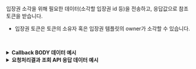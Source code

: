 입장권 소각을 위해 필요한 데이터(소각할 입장권 id 등)을 전송하고, 응답값으로 참조 토큰을 받습니다.

- 입장권 토큰은 토큰의 소유자 혹은 입장권 템플릿의 owner가 소각할 수 있습니다.
<p><br/></p>

<details>
  <summary><b>Callback BODY 데이터 예시</b></summary>

```json
{
  "request_id": "d0d197b8-1e69-4da6-9f0d-d4803b18ebd4",
  "status": "COMPLETE",
  "results": {
    "transaction_hash": "0xc3e266f70b759feff43324882fbec3f9d0fd8c2e390a86bc6fa7b91530985a90",
    "transaction_gas_used": 108496,
    "transaction_fee": "0.239949336000000000",
    "requested_at": "2024-07-16T23:26:50+09:00",
    "finished_at": "2024-07-17T08:26:53+09:00"
  }
}
```

</details>

<details>
  <summary><b>요청처리결과 조회 API 응답 데이터 예시</b></summary>

```json
{
  "code": "20000",
  "message": "SUCCESS",
  "request_id": "d0d197b8-1e69-4da6-9f0d-d4803b18ebd4",
  "status": "COMPLETE",
  "results": {
    "transaction_hash": "0xc3e266f70b759feff43324882fbec3f9d0fd8c2e390a86bc6fa7b91530985a90",
    "transaction_gas_used": 108496,
    "transaction_fee": "0.239949336000000000",
    "requested_at": "2024-07-16T23:26:50+09:00",
    "finished_at": "2024-07-17T08:26:54+09:00"
  }
}
```

</details>
